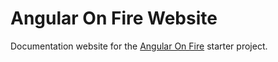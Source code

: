 
# Angular On Fire Website

Documentation website for the [Angular On Fire](https://github.com/layoutzweb/angular-on-fire) starter project.

